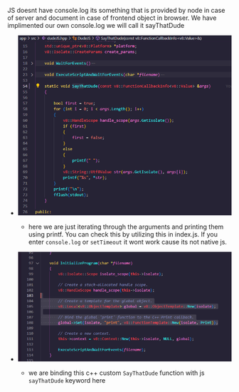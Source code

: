 JS doesnt have console.log  its something that is provided by node in case of server and document in case of frontend object in browser. We have implimented our own console.log we will call it sayThatDude

- ![Alt text](./images/explain-sayThatDude/image.png)
  - here we are just iterating through the arguments and printing them using printf. You can check this by utilizing this in index.js. If you enter `console.log` or `setTimeout` it wont work cause its not native js.

- ![Alt text](image-1.png)
  - we are binding this c++ custom `SayThatDude` function with js `sayThatDude` keyword here  